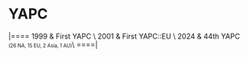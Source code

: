 # YAPC

<!-- %% svg-grid: none -->

|====
1999        & First YAPC \\
2001        & First YAPC::EU \\
2024        & 44th YAPC <br>
              <small><small>(26 NA, 15 EU, 2 Asia, 1 AU)</small></small>\\
====|
